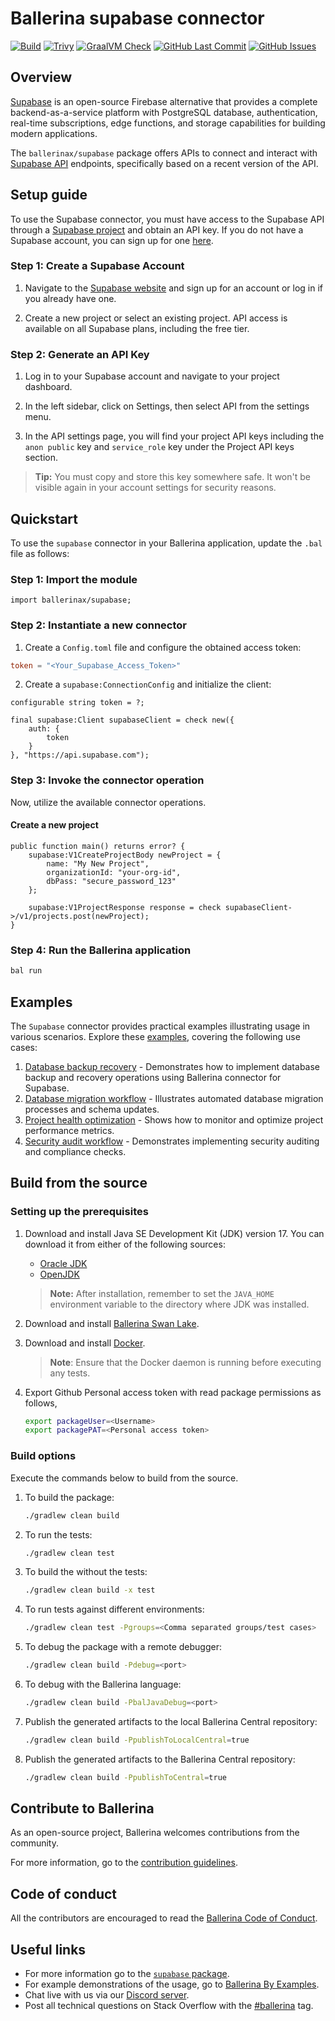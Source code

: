 
# Ballerina supabase connector

[![Build](https://github.com/ballerina-platform/module-ballerinax-supabase/actions/workflows/ci.yml/badge.svg)](https://github.com/ballerina-platform/module-ballerinax-supabase/actions/workflows/ci.yml)
[![Trivy](https://github.com/ballerina-platform/module-ballerinax-supabase/actions/workflows/trivy-scan.yml/badge.svg)](https://github.com/ballerina-platform/module-ballerinax-supabase/actions/workflows/trivy-scan.yml)
[![GraalVM Check](https://github.com/ballerina-platform/module-ballerinax-supabase/actions/workflows/build-with-bal-test-graalvm.yml/badge.svg)](https://github.com/ballerina-platform/module-ballerinax-supabase/actions/workflows/build-with-bal-test-graalvm.yml)
[![GitHub Last Commit](https://img.shields.io/github/last-commit/ballerina-platform/module-ballerinax-supabase.svg)](https://github.com/ballerina-platform/module-ballerinax-supabase/commits/master)
[![GitHub Issues](https://img.shields.io/github/issues/ballerina-platform/ballerina-library/module/supabase.svg?label=Open%20Issues)](https://github.com/ballerina-platform/ballerina-library/labels/module%supabase)

## Overview

[Supabase](https://supabase.com/) is an open-source Firebase alternative that provides a complete backend-as-a-service platform with PostgreSQL database, authentication, real-time subscriptions, edge functions, and storage capabilities for building modern applications.

The `ballerinax/supabase` package offers APIs to connect and interact with [Supabase API](https://supabase.com/docs/reference/api) endpoints, specifically based on a recent version of the API.
## Setup guide

To use the Supabase connector, you must have access to the Supabase API through a [Supabase project](https://supabase.com/docs) and obtain an API key. If you do not have a Supabase account, you can sign up for one [here](https://supabase.com).

### Step 1: Create a Supabase Account

1. Navigate to the [Supabase website](https://supabase.com) and sign up for an account or log in if you already have one.

2. Create a new project or select an existing project. API access is available on all Supabase plans, including the free tier.

### Step 2: Generate an API Key

1. Log in to your Supabase account and navigate to your project dashboard.

2. In the left sidebar, click on Settings, then select API from the settings menu.

3. In the API settings page, you will find your project API keys including the `anon public` key and `service_role` key under the Project API keys section.

> **Tip:** You must copy and store this key somewhere safe. It won't be visible again in your account settings for security reasons.
## Quickstart

To use the `supabase` connector in your Ballerina application, update the `.bal` file as follows:

### Step 1: Import the module

```ballerina
import ballerinax/supabase;
```

### Step 2: Instantiate a new connector

1. Create a `Config.toml` file and configure the obtained access token:

```toml
token = "<Your_Supabase_Access_Token>"
```

2. Create a `supabase:ConnectionConfig` and initialize the client:

```ballerina
configurable string token = ?;

final supabase:Client supabaseClient = check new({
    auth: {
        token
    }
}, "https://api.supabase.com");
```

### Step 3: Invoke the connector operation

Now, utilize the available connector operations.

#### Create a new project

```ballerina
public function main() returns error? {
    supabase:V1CreateProjectBody newProject = {
        name: "My New Project",
        organizationId: "your-org-id",
        dbPass: "secure_password_123"
    };

    supabase:V1ProjectResponse response = check supabaseClient->/v1/projects.post(newProject);
}
```

### Step 4: Run the Ballerina application

```bash
bal run
```
## Examples

The `Supabase` connector provides practical examples illustrating usage in various scenarios. Explore these [examples](https://github.com/ballerina-platform/module-ballerinax-supabase/tree/main/examples), covering the following use cases:

1. [Database backup recovery](https://github.com/ballerina-platform/module-ballerinax-supabase/tree/main/examples/database-backup-recovery) - Demonstrates how to implement database backup and recovery operations using Ballerina connector for Supabase.
2. [Database migration workflow](https://github.com/ballerina-platform/module-ballerinax-supabase/tree/main/examples/database-migration-workflow) - Illustrates automated database migration processes and schema updates.
3. [Project health optimization](https://github.com/ballerina-platform/module-ballerinax-supabase/tree/main/examples/project-health-optimization) - Shows how to monitor and optimize project performance metrics.
4. [Security audit workflow](https://github.com/ballerina-platform/module-ballerinax-supabase/tree/main/examples/security-audit-workflow) - Demonstrates implementing security auditing and compliance checks.
## Build from the source

### Setting up the prerequisites

1. Download and install Java SE Development Kit (JDK) version 17. You can download it from either of the following sources:

    * [Oracle JDK](https://www.oracle.com/java/technologies/downloads/)
    * [OpenJDK](https://adoptium.net/)

    > **Note:** After installation, remember to set the `JAVA_HOME` environment variable to the directory where JDK was installed.

2. Download and install [Ballerina Swan Lake](https://ballerina.io/).

3. Download and install [Docker](https://www.docker.com/get-started).

    > **Note**: Ensure that the Docker daemon is running before executing any tests.

4. Export Github Personal access token with read package permissions as follows,

    ```bash
    export packageUser=<Username>
    export packagePAT=<Personal access token>
    ```

### Build options

Execute the commands below to build from the source.

1. To build the package:

    ```bash
    ./gradlew clean build
    ```

2. To run the tests:

    ```bash
    ./gradlew clean test
    ```

3. To build the without the tests:

    ```bash
    ./gradlew clean build -x test
    ```

4. To run tests against different environments:

    ```bash
    ./gradlew clean test -Pgroups=<Comma separated groups/test cases>
    ```

5. To debug the package with a remote debugger:

    ```bash
    ./gradlew clean build -Pdebug=<port>
    ```

6. To debug with the Ballerina language:

    ```bash
    ./gradlew clean build -PbalJavaDebug=<port>
    ```

7. Publish the generated artifacts to the local Ballerina Central repository:

    ```bash
    ./gradlew clean build -PpublishToLocalCentral=true
    ```

8. Publish the generated artifacts to the Ballerina Central repository:

    ```bash
    ./gradlew clean build -PpublishToCentral=true
    ```

## Contribute to Ballerina

As an open-source project, Ballerina welcomes contributions from the community.

For more information, go to the [contribution guidelines](https://github.com/ballerina-platform/ballerina-lang/blob/master/CONTRIBUTING.md).

## Code of conduct

All the contributors are encouraged to read the [Ballerina Code of Conduct](https://ballerina.io/code-of-conduct).


## Useful links

* For more information go to the [`supabase` package](https://central.ballerina.io/ballerinax/supabase/latest).
* For example demonstrations of the usage, go to [Ballerina By Examples](https://ballerina.io/learn/by-example/).
* Chat live with us via our [Discord server](https://discord.gg/ballerinalang).
* Post all technical questions on Stack Overflow with the [#ballerina](https://stackoverflow.com/questions/tagged/ballerina) tag.
